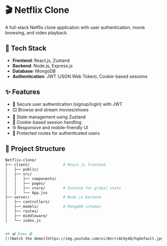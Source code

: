 # 🎬 Netflix Clone

A full-stack Netflix clone application with user authentication, movie browsing, and video playback.

## 🚀 Tech Stack

- **Frontend**: React.js, Zustand
- **Backend**: Node.js, Express.js
- **Database**: MongoDB
- **Authentication**: JWT (JSON Web Token), Cookie-based sessions

## ✨ Features

- 🔐 Secure user authentication (signup/login) with JWT
- 🎞️ Browse and stream movies/shows
- 🧠 State management using Zustand
- 🍪 Cookie-based session handling
- 🌐 Responsive and mobile-friendly UI
- 🔁 Protected routes for authenticated users

## 📁 Project Structure

```bash
Netflix-clone/
├── client/               # React.js frontend
│   ├── public/
│   ├── src/
│   │   ├── components/
│   │   ├── pages/
│   │   ├── store/        # Zustand for global state
│   │   └── App.jsx
├── server/               # Node.js backend
│   ├── controllers/
│   ├── models/           # MongoDB schemas
│   ├── routes/
│   ├── middleware/
│   └── index.js


## 📽️ Demo 🎬  
[![Watch the demo](https://img.youtube.com/vi/QnrrcACHy4Q/hqdefault.jpg)](https://youtu.be/QnrrcACHy4Q)





